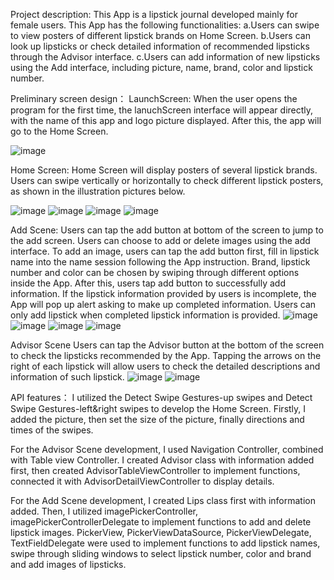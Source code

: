 Project description:
This App is a lipstick journal developed mainly for female users. This App has the following functionalities: 
a.Users can swipe to view posters of different lipstick brands on Home Screen.
b.Users can look up lipsticks or check detailed information of recommended lipsticks through the Advisor interface.
c.Users can add information of new lipsticks using the Add interface, including picture, name, brand, color and lipstick number.

Preliminary screen design：
LaunchScreen:
When the user opens the program for the first time, the lanuchScreen interface will appear directly, with the name of this app and logo picture displayed. After this, the app will go to the Home Screen.

![image](https://user-images.githubusercontent.com/102633491/172204249-5bf3aa39-1acb-4bcd-bf03-b61556e7c17e.png)


Home Screen:
Home Screen will display posters of several lipstick brands. Users can swipe vertically or horizontally to check different lipstick posters, as shown in the illustration pictures below. 

![image](https://user-images.githubusercontent.com/102633491/172204290-11321128-f450-4f67-b26a-318492082566.png)
![image](https://user-images.githubusercontent.com/102633491/172204319-76173652-c8b0-4d15-81f8-df303dd0ac7d.png)
![image](https://user-images.githubusercontent.com/102633491/172204350-a86dfedc-570d-424c-8fa3-c9052e93f0c3.png)
![image](https://user-images.githubusercontent.com/102633491/172204371-dc9d80be-8cb1-44fd-a9c9-cb43705dba61.png)

Add Scene:
Users can tap the add button at bottom of the screen to jump to the add screen. Users can choose to add or delete images using the add interface. To add an image, users can tap the add button first, fill in lipstick name into the name session following the App instruction. Brand, lipstick number and color can be chosen by swiping through different options inside the App. After this, users tap add button to successfully add information. If the lipstick information provided by users is incomplete, the App will pop up alert asking to make up completed information. Users can only add lipstick when completed lipstick information is provided.
![image](https://user-images.githubusercontent.com/102633491/172204398-56707356-5c64-4e55-a778-3f7248a03895.png)
![image](https://user-images.githubusercontent.com/102633491/172204427-65fefe33-495a-4cd3-ba5b-c7dc56d23862.png)
![image](https://user-images.githubusercontent.com/102633491/172204449-69573740-8a58-435e-95cc-ecaf400d70a2.png)
![image](https://user-images.githubusercontent.com/102633491/172204473-b67a9915-2ca4-4618-bd24-fb92b6b9e9ce.png)


Advisor Scene
Users can tap the Advisor button at the bottom of the screen to check the lipsticks recommended by the App. Tapping the arrows on the right of each lipstick will allow users to check the detailed descriptions and information of such lipstick.
![image](https://user-images.githubusercontent.com/102633491/172204513-0be44fbd-5cf7-4bf9-96c5-b3c732cd7aee.png)
![image](https://user-images.githubusercontent.com/102633491/172204539-24aef649-146b-493d-9719-691d8161ef93.png)

API features：
I utilized the Detect Swipe Gestures-up swipes and Detect Swipe Gestures-left&right swipes to develop the Home Screen. Firstly, I added the picture, then set the size of the picture, finally directions and times of the swipes.

For the Advisor Scene development, I used Navigation Controller, combined with Table view Controller. I created Advisor class with information added first, then created AdvisorTableViewController to implement functions, connected it with AdvisorDetailViewController to display details.

For the Add Scene development, I created Lips class first with information added. Then, I utilized imagePickerController, imagePickerControllerDelegate to implement functions to add and delete lipstick images. PickerView, PickerViewDataSource, PickerViewDelegate, TextFieldDelegate were used to implement functions to add lipstick names, swipe through sliding windows to select lipstick number, color and brand and add images of lipsticks. 

